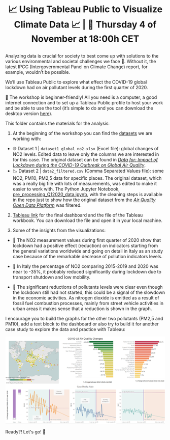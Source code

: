 # <p align="center"> 📈 Using Tableau Public to Visualize Climate Data 📈 | 📍 Thursday 4 of November at 18:00h CET

Analyzing data is crucial for society to best come up with solutions to the various environmental and societal challenges we face 🎯. Without it, the latest IPCC (Intergovernmental Panel on Climate Change) report, for example, wouldn’t be possible.

We’ll use Tableau Public to explore what effect the COVID-19 global lockdown had on air pollutant levels during the first quarter of 2020.

📌 The workshop is beginner-friendly! All you need is a computer, a good internet connection and to set up a Tableau Public profile to host your work and be able to use the tool (it’s simple to do and you can download the desktop version [here](https://public.tableau.com/s/)).

This folder contains the materials for the analysis:

1) At the beginning of the workshop you can find the 
[datasets](https://github.com/ang-ferriz/Tableau_Public_Workshop/tree/main/Tableau_Public_Workshop/Datasets) we are working with:
- :globe_with_meridians: Dataset 1 | `dataset1_global_no2.xlsx` (Excel file): global changes of NO2 levels. Edited data to leave only the columns we are interested in for this case. The original dataset can be found in [_Data for: Impact of Lockdown during the COVID-19 Outbreak on Global Air Quality_](https://data.mendeley.com/datasets/wwjnw24xvk/1).
- :chart_with_downwards_trend: Dataset 2 | `data2_filtered.csv` (Comma Separated Values file): some NO2, PM10, PM2,5 data for specific places. The original dataset, which was a really big file with lots of measurements, was edited to make it easier to work with. The Python Jupyter Notebook, [pre_processing_Q12020_data.ipynb](https://github.com/ang-ferriz/Tableau_Public_Workshop/blob/main/pre_processing_Q12020_data.ipynb), with the cleaning steps is available in the repo just to show how the original dataset from the [_Air Quality Open Data Platform_](https://aqicn.org/data-platform/covid19/) was filtered.
            
2) [Tableau link](https://public.tableau.com/app/profile/.ngela4803/viz/Workshop_Live_04Nov/COVID-19AirQualityChanges?publish=yes) for the final dashboard and the file of the Tableau workbook. You can download the file and open it in your local machine.

3) Some of the insights from the visualizations:
            
- :date: The NO2 measurement values during first quarter of 2020 show that lockdown had a positive effect (reduction) on indicators starting from the general variations worldwide and going on detail in Italy as an study case because of the remarkable decrease of pollution indicators levels.
            
- :stop_sign: In Italy the percentage of NO2 comparing 2015-2019 and 2020 was near to -35%, it probably reduced significantly during lockdown due to transport shutdown and low mobility. 
            
- :car: The significant reductions of pollutants levels were clear even though the lockdown still had not started, this could be a signal of the slowdown in the economic activities. As nitrogen dioxide is emitted as a result of fossil fuel combustion processes, mainly from street vehicle activities in urban areas it makes sense that a reduction is shown in the graph.

I encourage you to build the graphs for the other two pollutants (PM2,5 and PM10), add a text block to the dashboard or also try to build it for another case study to explore the data and practice with Tableau:
<p align="center"> <img src="https://github.com/ang-ferriz/Tableau_Public_Workshop/blob/main/goal_dashboard.png" width="600px" height="auto">
            
Ready?! Let's go! 🙌

